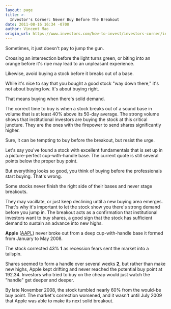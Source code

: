 ```yaml
---
layout: page
title: >-
  Investor's Corner: Never Buy Before The Breakout
date: 2011-08-16 16:34 -0700
author: Vincent Mao
origin_url: https://www.investors.com/how-to-invest/investors-corner/investors-corner-never-buy-before-the-breakout
---
```





Sometimes, it just doesn't pay to jump the gun.

  

Crossing an intersection before the light turns green, or biting into an orange before it's ripe may lead to an unpleasant experience.

  

Likewise, avoid buying a stock before it breaks out of a base.

  

While it's nice to say that you bought a good stock "way down there," it's not about buying low. It's about buying right.

  

That means buying when there's solid demand.

  

The correct time to buy is when a stock breaks out of a sound base in volume that is at least 40% above its 50-day average. The strong volume shows that institutional investors are buying the stock at this critical juncture. They are the ones with the firepower to send shares significantly higher.

  

Sure, it can be tempting to buy before the breakout, but resist the urge.

  

Let's say you've found a stock with excellent fundamentals that is set up in a picture-perfect cup-with-handle base. The current quote is still several points below the proper buy point.

  

But everything looks so good, you think of buying before the professionals start buying. That's wrong.

  

Some stocks never finish the right side of their bases and never stage breakouts.

  

They may vacillate, or just keep declining until a new buying area emerges. That's why it's important to let the stock show you there's strong demand before you jump in. The breakout acts as a confirmation that institutional investors want to buy shares, a good sign that the stock has sufficient demand to sustain an advance into new highs.

  

**Apple** ([AAPL](https://research.investors.com/quote.aspx?symbol=AAPL)) never broke out from a deep cup-with-handle base it formed from January to May 2008.

  

The stock corrected 43% **1** as recession fears sent the market into a tailspin.

  

Shares seemed to form a handle over several weeks **2**, but rather than make new highs, Apple kept drifting and never reached the potential buy point at 192.34. Investors who tried to buy on the cheap would just watch the "handle" get deeper and deeper.

  

By late November 2008, the stock tumbled nearly 60% from the would-be buy point. The market's correction worsened, and it wasn't until July 2009 that Apple was able to make its next solid breakout.




